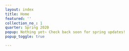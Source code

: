 ```yaml
---
layout: index
title: Home
featured: ''
collection_no_: 1
quarter: Spring 2020
popup: Nothing yet~ Check back soon for spring updates!
popup_toggle: true

---
```

